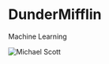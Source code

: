 # DunderMifflin
Machine Learning

![Michael Scott](https://pbs.twimg.com/profile_images/563105554822737921/F-iH3BMT_400x400.png)

